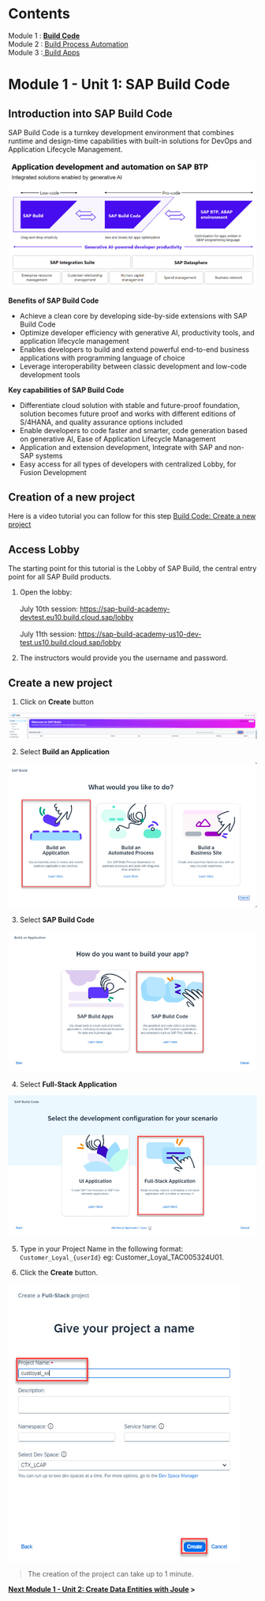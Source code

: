 # Contents
Module 1 : <a href="https://github.com/SAP-samples/build-apps-enablement/blob/main/BuildShow/251_TA_BTP-Build_Code_Using-Joule/251-1_Build_Code.md"><b>Build Code</b><br></a>
Module 2 : <a href="https://github.com/SAP-samples/build-apps-enablement/blob/main/BuildShow/251-A_TA_BTP-Build_Code_ProcessAutomation/251A_Build_Process_Automation_optional.md">Build Process Automation</a><br>
Module 3 :<a href="https://github.com/SAP-samples/build-apps-enablement/blob/main/BuildShow/252_TA_BTP-Build_Code_Build-Apps/252-0_Build_Apps.md"> Build Apps</a><br>


# Module 1 - Unit 1: SAP Build Code  

## Introduction into SAP Build Code

SAP Build Code is a turnkey development environment that combines runtime and design-time capabilities with built-in solutions for DevOps and Application Lifecycle Management.

![](./Images/251-1_Overview.jpg)

**Benefits of SAP Build Code**

- Achieve a clean core by developing side-by-side extensions with SAP Build Code
- Optimize developer efficiency with generative AI, productivity tools, and application lifecycle management
- Enables developers to build and extend powerful end-to-end business applications with programming language of choice 
- Leverage interoperability between classic development and low-code development tools 

**Key capabilities of SAP Build Code**

- Differentiate cloud solution with stable and future-proof foundation, solution becomes future proof and works with different editions of S/4HANA, and quality assurance options included
- Enable developers to code faster and smarter, code generation based on generative AI, Ease of Application Lifecycle Management 
- Application and extension development, Integrate with SAP and non-SAP systems
- Easy access for all types of developers with centralized Lobby, for Fusion Development


## Creation of a new project

Here is a video tutorial you can follow for this step <a href="https://video.sap.com/media/t/1_owke7d4f">Build Code: Create a new project</a>


## Access Lobby

The starting point for this tutorial is the Lobby of SAP Build, the central entry point for all SAP Build products.

1. Open the lobby:<br><br>
       July 10th session: https://sap-build-academy-devtest.eu10.build.cloud.sap/lobby <br><br>
       July 11th session: https://sap-build-academy-us10-dev-test.us10.build.cloud.sap/lobby

3. The instructors would provide you the username and password.

## Create a new project

1. Click on **Create** button

![](./Images/251-1_lobby1.jpg)

2. Select **Build an Application**

![](./Images/251-1_lobby2.jpg)

3. Select **SAP Build Code**

![](./Images/251-1_lobby3.jpg)

4. Select **Full-Stack Application**

![](./Images/251-1_lobby4.jpg)

5. Type in your Project Name in the following format: `Customer_Loyal_{userId}` eg: Customer_Loyal_TAC005324U01.

6. Click the **Create** button.

![](./Images/251-1_lobby5.jpg)

> The creation of the project can take up to 1 minute.



**[Next Module 1 - Unit 2: Create Data Entities with Joule](./251-2_Create_Data_Entities_with_Joule.md) >**
